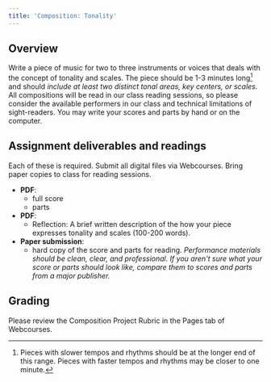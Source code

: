 ```yaml
---
title: 'Composition: Tonality'
---
```


## Overview

Write a piece of music for two to three instruments or voices that deals with the concept of tonality and scales. The piece should be 1-3 minutes long[^length] and should *include at least two distinct tonal areas, key centers, or scales.* All compositions will be read in our class reading sessions, so please consider the available performers in our class and technical limitations of sight-readers. You may write your scores and parts by hand or on the computer. 

## Assignment deliverables and readings

Each of these is required. Submit all digital files via Webcourses. Bring paper copies to class for reading sessions.

* **PDF**:
    * full score
    * parts
* **PDF**:
    * Reflection: A brief written description of the how your piece expresses tonality and scales (100-200 words).
* **Paper submission**:
    * hard copy of the score and parts for reading. *Performance materials should be clean, clear, and professional. If you aren't sure what your score or parts should look like, compare them to scores and parts from a major publisher.*

## Grading

Please review the Composition Project Rubric in the Pages tab of Webcourses.

[^length]: Pieces with slower tempos and rhythms should be at the longer end of this range. Pieces with faster tempos and rhythms may be closer to one minute.
